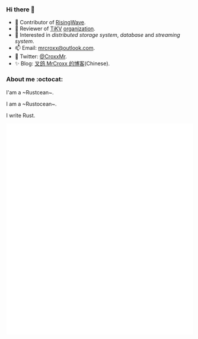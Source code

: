 ### Hi there 👋

- 🔭 Contributor of [RisingWave](https://github.com/risingwavelabs/risingwave).
- 🔭 Reviewer of [TiKV](https://github.com/tikv/tikv) [organization](https://github.com/tikv).
- 🌱 Interested in *distributed storage system*, *database* and *streaming system*.
- 📫 Email: [mrcroxx@outlook.com](mailto:mrcroxx@outlook.com).
- 🪺 Twitter: [@CroxxMr](https://twitter.com/CroxxMr).
- ✨ Blog: [叉鸽 MrCroxx 的博客](https://mrcroxx.github.io)(Chinese).

### About me :octocat:

I'am a ~Rustcean~.

I am a ~Rustocean~.

I write Rust.

![Metrics](https://github.com/MrCroxx/MrCroxx/blob/main/github-metrics.svg)

<!--
**MrCroxx/MrCroxx** is a ✨ _special_ ✨ repository because its `README.md` (this file) appears on your GitHub profile.

Here are some ideas to get you started:
![image](https://user-images.githubusercontent.com/22407295/147403244-2426c0f1-87fb-442e-bed4-50bb5eb554fa.png)

- 🔭 I’m currently working on ...
- 🌱 I’m currently learning ...
- 👯 I’m looking to collaborate on ...
- 🤔 I’m looking for help with ...
- 💬 Ask me about ...
- 📫 How to reach me: ...
- 😄 Pronouns: ...
- ⚡ Fun fact: ...
-->
